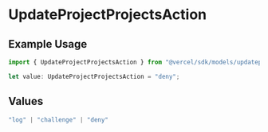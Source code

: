 # UpdateProjectProjectsAction

## Example Usage

```typescript
import { UpdateProjectProjectsAction } from "@vercel/sdk/models/updateprojectop.js";

let value: UpdateProjectProjectsAction = "deny";
```

## Values

```typescript
"log" | "challenge" | "deny"
```